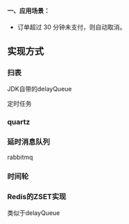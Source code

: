 

#### 一、应用场景：

- 订单超过 30 分钟未支付，则自动取消。



## 实现方式

### 扫表



JDK自带的delayQueue



定时任务

### quartz



### 延时消息队列

rabbitmq



### 时间轮





### Redis的ZSET实现

类似于delayQueue

